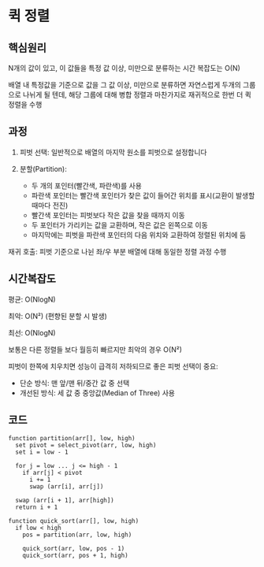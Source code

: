 # 퀵 정렬

## 핵심원리 

N개의 값이 있고, 이 값들을 특정 값 이상, 미만으로 분류하는 시간 복잡도는 O(N)

배열 내 특정값을 기준으로 값을 그 값 이상, 미만으로 분류하면 자연스럽게 두개의 그룹으로 나뉘게 될 텐데, 해당 그룹에 대해 병합 정렬과 마찬가지로 재귀적으로 한번 더 퀵 정렬을 수행

## 과정

1. 피벗 선택: 일반적으로 배열의 마지막 원소를 피벗으로 설정합니다

2. 분할(Partition):
   - 두 개의 포인터(빨간색, 파란색)를 사용
   - 파란색 포인터는 빨간색 포인터가 찾은 값이 들어간 위치를 표시(교환이 발생할 때마다 전진)
   - 빨간색 포인터는 피벗보다 작은 값을 찾을 때까지 이동
   - 두 포인터가 가리키는 값을 교환하며, 작은 값은 왼쪽으로 이동
   - 마지막에는 피벗을 파란색 포인터의 다음 위치와 교환하여 정렬된 위치에 둠

재귀 호출: 피벗 기준으로 나뉜 좌/우 부분 배열에 대해 동일한 정렬 과정 수행

## 시간복잡도

평균: O(NlogN)

최악: O(N²) (편향된 분할 시 발생)

최선: O(NlogN)

보통은 다른 정렬들 보다 월등히 빠르지만 최악의 경우 O(N²)

피벗이 한쪽에 치우치면 성능이 급격히 저하되므로 좋은 피벗 선택이 중요:

- 단순 방식: 맨 앞/맨 뒤/중간 값 중 선택
- 개선된 방식: 세 값 중 중앙값(Median of Three) 사용


## 코드

```Pseudo
function partition(arr[], low, high)
  set pivot = select_pivot(arr, low, high)
  set i = low - 1
  
  for j = low ... j <= high - 1
    if arr[j] < pivot
      i += 1
      swap (arr[i], arr[j])
      
  swap (arr[i + 1], arr[high])
  return i + 1

function quick_sort(arr[], low, high)
  if low < high
    pos = partition(arr, low, high)
    
    quick_sort(arr, low, pos - 1)
    quick_sort(arr, pos + 1, high)
```

